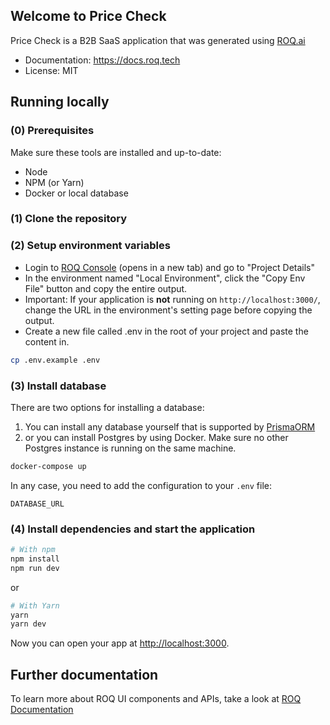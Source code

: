 ## Welcome to Price Check

Price Check is a B2B SaaS application that was generated using [ROQ.ai](https://roq.ai/)

- Documentation: https://docs.roq.tech
- License: MIT

## Running locally

### (0) Prerequisites

Make sure these tools are installed and up-to-date:

- Node
- NPM (or Yarn)
- Docker or local database

### (1) Clone the repository

### (2) Setup environment variables

- Login to [ROQ Console](https://console.roq.tech) (opens in a new tab) and go to "Project Details"
- In the environment named "Local Environment", click the "Copy Env File" button and copy the entire output.
- Important: If your application is **not** running on `http://localhost:3000/`, change the URL in the environment's setting page before copying the output.
- Create a new file called .env in the root of your project and paste the content in.

```bash
cp .env.example .env
```

### (3) Install database

There are two options for installing a database:

1. You can install any database yourself that is supported by [PrismaORM](https://www.prisma.io/)
2. or you can install Postgres by using Docker. Make sure no other Postgres instance is running on the same machine.

```bash
docker-compose up
```

In any case, you need to add the configuration to your `.env` file:

```dotenv
DATABASE_URL
```

### (4) Install dependencies and start the application

```bash
# With npm
npm install
npm run dev
```

or

```bash
# With Yarn
yarn
yarn dev
```

Now you can open your app at [http://localhost:3000](http://localhost:3000).

## Further documentation

To learn more about ROQ UI components and APIs, take a look at [ROQ Documentation](https://docs.roq.tech)

